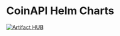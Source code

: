 # CoinAPI Helm Charts

[![Artifact HUB](https://img.shields.io/endpoint?url=https://artifacthub.io/badge/repository/coinapi)](https://artifacthub.io/packages/search?repo=coinapi)
